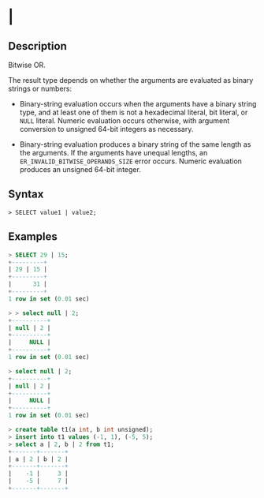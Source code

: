 # **\|**

## **Description**

Bitwise OR.

The result type depends on whether the arguments are evaluated as binary strings or numbers:

- Binary-string evaluation occurs when the arguments have a binary string type, and at least one of them is not a hexadecimal literal, bit literal, or `NULL` literal. Numeric evaluation occurs otherwise, with argument conversion to unsigned 64-bit integers as necessary.

- Binary-string evaluation produces a binary string of the same length as the arguments. If the arguments have unequal lengths, an `ER_INVALID_BITWISE_OPERANDS_SIZE` error occurs. Numeric evaluation produces an unsigned 64-bit integer.

## **Syntax**

```
> SELECT value1 | value2;
```

## **Examples**

```sql
> SELECT 29 | 15;
+---------+
| 29 | 15 |
+---------+
|      31 |
+---------+
1 row in set (0.01 sec)

> > select null | 2;
+----------+
| null | 2 |
+----------+
|     NULL |
+----------+
1 row in set (0.01 sec)

> select null | 2;
+----------+
| null | 2 |
+----------+
|     NULL |
+----------+
1 row in set (0.01 sec)

> create table t1(a int, b int unsigned);
> insert into t1 values (-1, 1), (-5, 5);
> select a | 2, b | 2 from t1;
+-------+-------+
| a | 2 | b | 2 |
+-------+-------+
|    -1 |     3 |
|    -5 |     7 |
+-------+-------+
```

